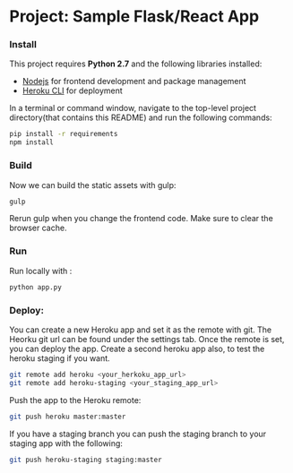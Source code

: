 # Project: Sample Flask/React App

### Install

This project requires **Python 2.7** and the following libraries installed:

- [Nodejs](https://nodejs.org/en/) for frontend development and package management
- [Heroku CLI](https://devcenter.heroku.com/articles/heroku-cli) for deployment

In a terminal or command window, navigate to the top-level project directory(that contains this README) and run the following commands:

```bash
pip install -r requirements
npm install
```  

### Build 

Now we can build the static assets with gulp:

```bash
gulp
```  

Rerun gulp when you change the frontend code. Make sure to clear the browser cache.

### Run

Run locally with :

```bash
python app.py
``` 

### Deploy:

You can create a new Heroku app and set it as the remote with git.
The Heorku git url can be found under the settings tab.
Once the remote is set, you can deploy the app.
Create a second heroku app also, to test the heroku staging if you want.

```bash
git remote add heroku <your_herkoku_app_url>
git remote add heroku-staging <your_staging_app_url>
``` 

Push the app to the Heroku remote:

```bash
git push heroku master:master
``` 

If you have a staging branch you can push the staging branch to your staging 
app with the following:

```bash
git push heroku-staging staging:master
``` 



